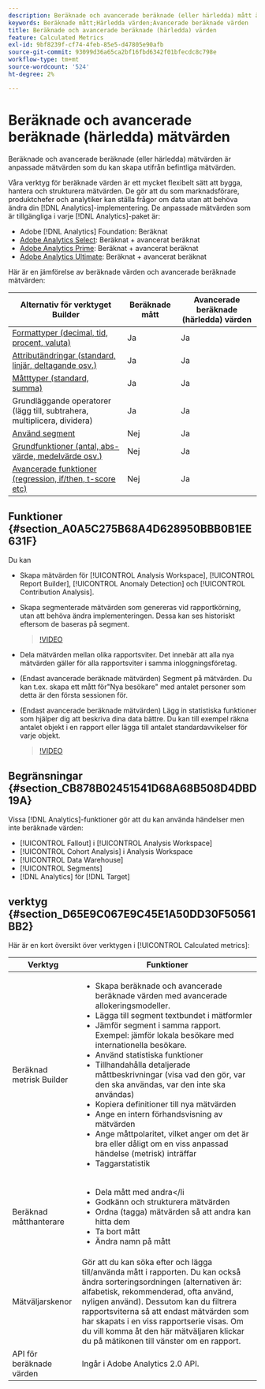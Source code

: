 ```yaml
---
description: Beräknade och avancerade beräknade (eller härledda) mått är anpassade mått som du kan skapa utifrån befintliga mätvärden.
keywords: Beräknade mått;Härledda värden;Avancerade beräknade värden
title: Beräknade och avancerade beräknade (härledda) värden
feature: Calculated Metrics
exl-id: 9bf8239f-cf74-4feb-85e5-d47805e90afb
source-git-commit: 93099d36a65ca2bf16fbd6342f01bfecdc8c798e
workflow-type: tm+mt
source-wordcount: '524'
ht-degree: 2%

---
```


# Beräknade och avancerade beräknade (härledda) mätvärden

Beräknade och avancerade beräknade (eller härledda) mätvärden är anpassade mätvärden som du kan skapa utifrån befintliga mätvärden.

Våra verktyg för beräknade värden är ett mycket flexibelt sätt att bygga, hantera och strukturera mätvärden. De gör att du som marknadsförare, produktchefer och analytiker kan ställa frågor om data utan att behöva ändra din [!DNL Analytics]-implementering. De anpassade mätvärden som är tillgängliga i varje [!DNL Analytics]-paket är:

* Adobe [!DNL Analytics] Foundation: Beräknat
* [Adobe Analytics Select](https://www.adobe.com/se/data-analytics-cloud/analytics/select.html): Beräknat + avancerat beräknat
* [Adobe Analytics Prime](https://www.adobe.com/se/data-analytics-cloud/analytics/prime.html): Beräknat + avancerat beräknat
* [Adobe Analytics Ultimate](https://www.adobe.com/se/data-analytics-cloud/analytics/ultimate.html): Beräknat + avancerat beräknat

Här är en jämförelse av beräknade värden och avancerade beräknade mätvärden:

| Alternativ för verktyget Builder | Beräknade mått | Avancerade beräknade (härledda) värden |
|---|---|---|
| [Formattyper (decimal, tid, procent, valuta)](/help/components/c-calcmetrics/c-workflow/cm-workflow/c-build-metrics/cm-build-metrics.md) | Ja | Ja |
| [Attributändringar (standard, linjär, deltagande osv.)](/help/components/c-calcmetrics/c-workflow/cm-workflow/c-build-metrics/m-metric-type-alloc.md) | Ja | Ja |
| [Måtttyper (standard, summa)](/help/components/c-calcmetrics/c-workflow/cm-workflow/c-build-metrics/m-metric-type-alloc.md) | Ja | Ja |
| Grundläggande operatorer (lägg till, subtrahera, multiplicera, dividera) | Ja | Ja |
| [Använd segment](/help/components/c-calcmetrics/c-workflow/cm-workflow/c-build-metrics/metrics-with-segments.md) | Nej | Ja |
| [Grundfunktioner (antal, abs-värde, medelvärde osv.)](/help/components/c-calcmetrics/cm-reference/cm-functions.md) | Nej | Ja |
| [Avancerade funktioner (regression, if/then, t-score etc)](/help/components/c-calcmetrics/cm-reference/cm-adv-functions.md) | Nej | Ja |

## Funktioner {#section_A0A5C275B68A4D628950BBB0B1EE631F}

Du kan

* Skapa mätvärden för [!UICONTROL Analysis Workspace], [!UICONTROL Report Builder], [!UICONTROL Anomaly Detection] och [!UICONTROL Contribution Analysis].
* Skapa segmenterade mätvärden som genereras vid rapportkörning, utan att behöva ändra implementeringen. Dessa kan ses historiskt eftersom de baseras på segment.

  >[!VIDEO](https://video.tv.adobe.com/v/25407/?quality=12&learn=on)

* Dela mätvärden mellan olika rapportsviter. Det innebär att alla nya mätvärden gäller för alla rapportsviter i samma inloggningsföretag.
* (Endast avancerade beräknade mätvärden) Segment på mätvärden. Du kan t.ex. skapa ett mått för&quot;Nya besökare&quot; med antalet personer som detta är den första sessionen för.

* (Endast avancerade beräknade mätvärden) Lägg in statistiska funktioner som hjälper dig att beskriva dina data bättre. Du kan till exempel räkna antalet objekt i en rapport eller lägga till antalet standardavvikelser för varje objekt.

  >[!VIDEO](https://video.tv.adobe.com/v/25409/?quality=12&learn=on)

## Begränsningar {#section_CB878B02451541D68A68B508D4DBD19A}

Vissa [!DNL Analytics]-funktioner gör att du kan använda händelser men inte beräknade värden:

* [!UICONTROL Fallout] i [!UICONTROL Analysis Workspace]
* [!UICONTROL Cohort Analysis] i Analysis Workspace
* [!UICONTROL Data Warehouse]
* [!UICONTROL Segments]
* [!DNL Analytics] för [!DNL Target]

## verktyg {#section_D65E9C067E9C45E1A50DD30F50561BB2}

Här är en kort översikt över verktygen i [!UICONTROL Calculated metrics]:

| Verktyg | Funktioner |
|--- |--- |
| Beräknad metrisk Builder | <ul><li>Skapa beräknade och avancerade beräknade värden med avancerade allokeringsmodeller.</li><li>Lägga till segment textbundet i mätformler</li><li>Jämför segment i samma rapport. Exempel: jämför lokala besökare med internationella besökare.</li><li>Använd statistiska funktioner</li><li>Tillhandahålla detaljerade måttbeskrivningar (visa vad den gör, var den ska användas, var den inte ska användas)</li><li>Kopiera definitioner till nya mätvärden</li><li>Ange en intern förhandsvisning av mätvärden</li><li>Ange måttpolaritet, vilket anger om det är bra eller dåligt om en viss anpassad händelse (metrisk) inträffar</li><li>Taggarstatistik</li></ul> |
| Beräknad måtthanterare | <ul><li>Dela mått med andra&lt;/li<li>Godkänn och strukturera mätvärden</li><li>Ordna (tagga) mätvärden så att andra kan hitta dem</li><li>Ta bort mått</li><li>Ändra namn på mått</li></ul> |
| Mätväljarskenor | Gör att du kan söka efter och lägga till/använda mått i rapporten. Du kan också ändra sorteringsordningen (alternativen är: alfabetisk, rekommenderad, ofta använd, nyligen använd). Dessutom kan du filtrera rapportsviterna så att endast mätvärden som har skapats i en viss rapportserie visas.  Om du vill komma åt den här mätväljaren klickar du på mätikonen till vänster om en rapport. |
| API för beräknade värden | Ingår i Adobe Analytics 2.0 API. |